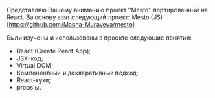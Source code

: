 Представляю Вашему вниманию проект "Mesto" портированный на React.
За основу взят следующий проект: Mesto (JS)[https://github.com/Masha-Muraveva/mesto]

Были изучены и использованы в проекте следующие понятия:
- React (Create React App);
- JSX-код;
- Virtual DOM;
- Компонентный и декларативный подход;
- React-хуки;
- props'ы.
